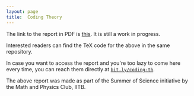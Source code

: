 ```yaml
---
layout: page
title:	Coding Theory
---
```


The link to the report in PDF is [this](https://bit.ly/coding-th). It is still a work in progress.

Interested readers can find the TeX code for the above in the same repository.

In case you want to access the report and you're too lazy to come here every time, you can reach them directly at [```bit.ly/coding-th```](https://bit.ly/coding-th).

The above report was made as part of the Summer of Science initiative by the Math and Physics Club, IITB.